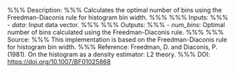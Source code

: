 %%% Description:
%%% Calculates the optimal number of bins using the Freedman-Diaconis rule for histogram bin width.
%%%
%%% Inputs:
%%% - *data*: Input data vector.
%%%
%%% Outputs:
%%% - *num_bins*: Optimal number of bins calculated using the Freedman-Diaconis rule.
%%%
%%% Source:
%%% This implementation is based on the Freedman-Diaconis rule for histogram bin width.
%%% Reference: Freedman, D. and Diaconis, P. (1981). On the histogram as a density estimator: L2 theory.
%%% DOI: https://doi.org/10.1007/BF01025868
